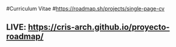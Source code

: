 #Curriculum Vitae
#https://roadmap.sh/projects/single-page-cv
## LIVE: https://cris-arch.github.io/proyecto-roadmap/
